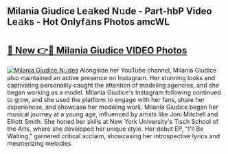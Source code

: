 ## Milania Giudice Le𝚊ked N𝚞de - Part-hbP Video Le𝚊ks - Hot Onlyf𝚊ns Photos amcWL

# <h2><a href="http://ab5939.deff.icu/?id=Milania+Giudice">🔗 New 👉🔴 Milania Giudice VIDEO Photos</a></h2>

[![Milania Giudice N𝚞des](https://i.imgur.com/rIISA9y.gif)](http://ab5939.deff.icu/?id=Milania+Giudice)
Alongside her YouTube channel, Milania Giudice also maintained an active presence on Instagram. Her stunning looks and captivating personality caught the attention of modeling agencies, and she began working as a model. Milania Giudice's Instagram following continued to grow, and she used the platform to engage with her fans, share her experiences, and showcase her modeling work. Milania Giudice began her musical journey at a young age, influenced by artists like Joni Mitchell and Elliott Smith. She honed her skills at New York University's Tisch School of the Arts, where she developed her unique style. Her debut EP, "I'll Be Waiting," garnered critical acclaim, showcasing her introspective lyrics and mesmerizing melodies.
